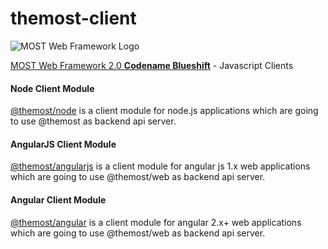 # themost-client

![MOST Web Framework Logo](https://www.themost.io/assets/images/most_logo_sw_240.png)

[MOST Web Framework 2.0 **Codename Blueshift**](https://github.com/themost-framework/themost) - Javascript Clients

#### Node Client Module

[@themost/node](https://github.com/themost-framework/themost-client/tree/master/modules/%40themost/node) is a client module for node.js applications which are going to use @themost as backend api server.

#### AngularJS Client Module

[@themost/angularjs](https://github.com/themost-framework/themost-client/tree/master/modules/%40themost/angularjs) is a client module for angular js 1.x web applications which are going to use @themost/web as backend api server.

#### Angular Client Module

[@themost/angular](https://github.com/themost-framework/themost-client/tree/master/modules/%40themost/angular) is a client module for angular 2.x+ web applications which are going to use @themost/web as backend api server.
